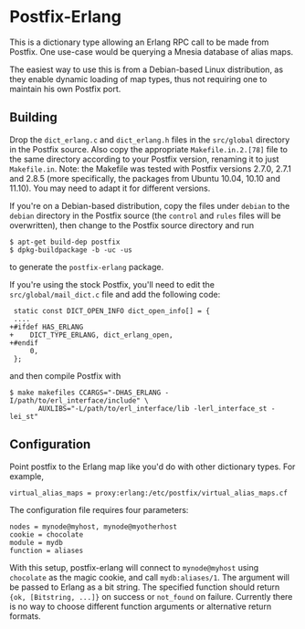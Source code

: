 Postfix-Erlang
==============

This is a dictionary type allowing an Erlang RPC call to be made from Postfix.
One use-case would be querying a Mnesia database of alias maps.

The easiest way to use this is from a Debian-based Linux distribution, as they
enable dynamic loading of map types, thus not requiring one to maintain his own
Postfix port.

Building
--------

Drop the `dict_erlang.c` and `dict_erlang.h` files in the `src/global` directory
in the Postfix source. Also copy the appropriate `Makefile.in.2.[78]` file to
the same directory according to your Postfix version, renaming it to just
`Makefile.in`. Note: the Makefile was tested with Postfix versions 2.7.0, 2.7.1
and 2.8.5 (more specifically, the packages from Ubuntu 10.04, 10.10 and 11.10).
You may need to adapt it for different versions.

If you're on a Debian-based distribution, copy the files under `debian` to the
`debian` directory in the Postfix source (the `control` and `rules` files will
be overwritten), then change to the Postfix source directory and run

    $ apt-get build-dep postfix
    $ dpkg-buildpackage -b -uc -us

to generate the `postfix-erlang` package.

If you're using the stock Postfix, you'll need to edit the
`src/global/mail_dict.c` file and add the following code:

     static const DICT_OPEN_INFO dict_open_info[] = {
     ....
    +#ifdef HAS_ERLANG
    +    DICT_TYPE_ERLANG, dict_erlang_open,
    +#endif
         0,
     };

and then compile Postfix with

    $ make makefiles CCARGS="-DHAS_ERLANG -I/path/to/erl_interface/include" \
           AUXLIBS="-L/path/to/erl_interface/lib -lerl_interface_st -lei_st"


Configuration
-------------

Point postfix to the Erlang map like you'd do with other dictionary types.
For example,

    virtual_alias_maps = proxy:erlang:/etc/postfix/virtual_alias_maps.cf

The configuration file requires four parameters:

    nodes = mynode@myhost, mynode@myotherhost
    cookie = chocolate
    module = mydb
    function = aliases

With this setup, postfix-erlang will connect to `mynode@myhost` using
`chocolate` as the magic cookie, and call `mydb:aliases/1`. The argument will
be passed to Erlang as a bit string. The specified function should return
`{ok, [Bitstring, ...]}` on success or `not_found` on failure. Currently there
is no way to choose different function arguments or alternative return formats.
